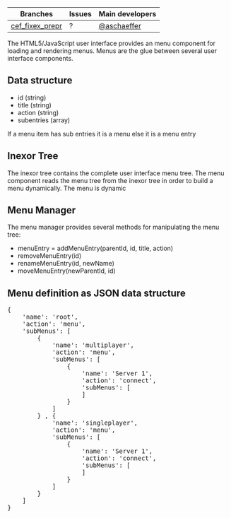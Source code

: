 Branches | Issues | Main developers
-------- | ------ | ---
[cef_fixex_prepr](/inexor-game/code/tree/cef_fixex_prepr) | ? | [@aschaeffer](/aschaeffer)

The HTML5/JavaScript user interface provides an menu component for loading and rendering menus. Menus are the glue between several user interface components.

## Data structure

* id (string)
* title (string)
* action (string)
* subentries (array)

If a menu item has sub entries it is a menu else it is a menu entry

## Inexor Tree

The inexor tree contains the complete user interface menu tree. The menu component reads the menu tree from the inexor tree in order to build a menu dynamically. The menu is dynamic

## Menu Manager

The menu manager provides several methods for manipulating the menu tree:

* menuEntry = addMenuEntry(parentId, id, title, action)
* removeMenuEntry(id)
* renameMenuEntry(id, newName)
* moveMenuEntry(newParentId, id)

## Menu definition as JSON data structure

<pre>
{
    'name': 'root',
    'action': 'menu',
    'subMenus': [
        {
            'name': 'multiplayer',
            'action': 'menu',
            'subMenus': [
                {
                    'name': 'Server 1',
                    'action': 'connect',
                    'subMenus': [
                    ]
                }
            ]
        } , {
            'name': 'singleplayer',
            'action': 'menu',
            'subMenus': [
                {
                    'name': 'Server 1',
                    'action': 'connect',
                    'subMenus': [
                    ]
                }
            ]
        }
    ]
}
</pre>